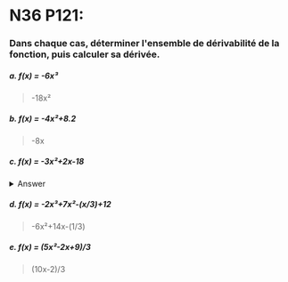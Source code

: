 # N36 P121:
### Dans chaque cas, déterminer l'ensemble de dérivabilité de la fonction, puis calculer sa dérivée.

##### a. f(x) = -6x³
> -18x²

##### b. f(x) = -4x²+8.2
> -8x

##### c. f(x) = -3x²+2x-18
<details>
<summary>Answer</summary>
> -6x+2
</details>

##### d. f(x) = -2x³+7x²-(x/3)+12
> -6x²+14x-(1/3)

##### e. f(x) = (5x²-2x+9)/3
> (10x-2)/3